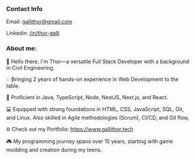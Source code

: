 ### Contact Info
Email: gallithor@gmail.com

Linkedin: [/in/thor-galli](https://www.linkedin.com/in/thor-galli/)

### About me:

👋 Hello there, I'm Thor—a versatile Full Stack Developer with a background in Civil Engineering.

💡 Bringing 2 years of hands-on experience in Web Development to the table.

🔨 Proficient in Java, TypeScript, Node, NestJS, Next.js, and React. 

💻 Equipped with strong foundations in HTML, CSS, JavaScript, SQL, Git, and Linux. Also skilled in Agile methodologies (Scrum), CI/CD, and Git flow,

🌐 Check out my Portfolio: https://www.gallithor.tech

🎮 My programming journey spans over 15 years, starting with game modding and creation during my teens.
